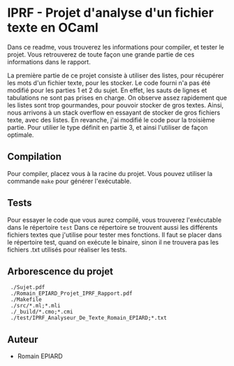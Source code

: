 # IPRF - Projet d'analyse d'un fichier texte en OCaml

Dans ce readme, vous trouverez les informations pour compiler, et tester le projet.
Vous retrouverez de toute façon une grande partie de ces informations dans le rapport.

La première partie de ce projet consiste à utiliser des listes, pour récupérer les mots d'un fichier texte, pour les stocker.
Le code fourni n'a pas été modifié pour les parties 1 et 2 du sujet. En effet, les sauts de lignes et tabulations ne sont pas prises en charge.
On observe assez rapidement que les listes sont trop gourmandes, pour pouvoir stocker de gros textes. Ainsi, nous arrivons à un stack overflow en essayant de stocker de gros fichiers texte, avec des listes.
En revanche, j'ai modifié le code pour la troisième partie. Pour utilier le type définit en partie 3, et ainsi l'utiliser de façon optimale.

## Compilation

Pour compiler, placez vous à la racine du projet.
Vous pouvez utiliser la commande `make` pour générer l'exécutable.

## Tests

Pour essayer le code que vous aurez compilé, vous trouverez l'exécutable dans le répertoire `test`
Dans ce répertoire se trouvent aussi les différents fichiers textes que j'utilise pour tester mes fonctions.
Il faut se placer dans le répertoire test, quand on exécute le binaire, sinon il ne trouvera pas les fichiers .txt utilisés pour réaliser les tests.

## Arborescence du projet

```
 ./Sujet.pdf
 ./Romain_EPIARD_Projet_IPRF_Rapport.pdf
 ./Makefile
 ./src/*.ml;*.mli
 ./_build/*.cmo;*.cmi
 ./test/IPRF_Analyseur_De_Texte_Romain_EPIARD;*.txt
```

## Auteur
- Romain EPIARD
